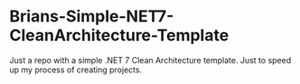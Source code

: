 # Brians-Simple-NET7-CleanArchitecture-Template
Just a repo with a simple .NET 7 Clean Architecture template. Just to speed up my process of creating projects.
